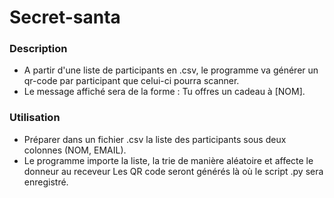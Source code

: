 # Secret-santa

### Description
- A partir d'une liste de participants en .csv, le programme va générer un qr-code par participant que celui-ci pourra scanner.
- Le message affiché sera de la forme : Tu offres un cadeau à [NOM].

### Utilisation
- Préparer dans un fichier .csv la liste des participants sous deux colonnes (NOM, EMAIL).
- Le programme importe la liste, la trie de manière aléatoire et affecte le donneur au receveur
Les QR code seront générés là où le script .py sera enregistré.

